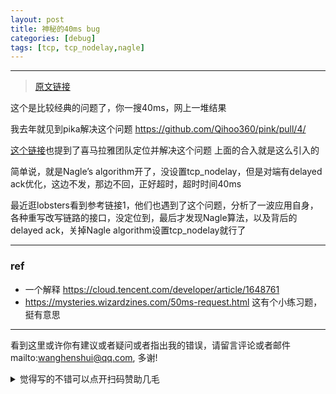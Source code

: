 ```yaml
---
layout: post
title: 神秘的40ms bug
categories: [debug]
tags: [tcp, tcp_nodelay,nagle]
---
```



---

> [原文链接](https://vorner.github.io/2020/11/06/40-ms-bug.html)

 这个是比较经典的问题了，你一搜40ms，网上一堆结果

我去年就见到pika解决这个问题 https://github.com/Qihoo360/pink/pull/4/

[这个链接](https://www.slidestalk.com/u3710/kv20352)也提到了喜马拉雅团队定位并解决这个问题 上面的合入就是这么引入的

简单说，就是Nagle’s algorithm开了，没设置tcp_nodelay，但是对端有delayed ack优化，这边不发，那边不回，正好超时，超时时间40ms

最近逛lobsters看到参考链接1，他们也遇到了这个问题，分析了一波应用自身，各种重写改写链路的接口，没定位到，最后才发现Nagle算法，以及背后的delayed ack，关掉Nagle algorithm设置tcp_nodelay就行了



---

### ref

- 一个解释 https://cloud.tencent.com/developer/article/1648761
- https://mysteries.wizardzines.com/50ms-request.html 这有个小练习题，挺有意思


---

看到这里或许你有建议或者疑问或者指出我的错误，请留言评论或者邮件mailto:wanghenshui@qq.com, 多谢! 
<details>
<summary>觉得写的不错可以点开扫码赞助几毛</summary>
<img src="https://wanghenshui.github.io/assets/wepay.png" alt="微信转账">
</details>